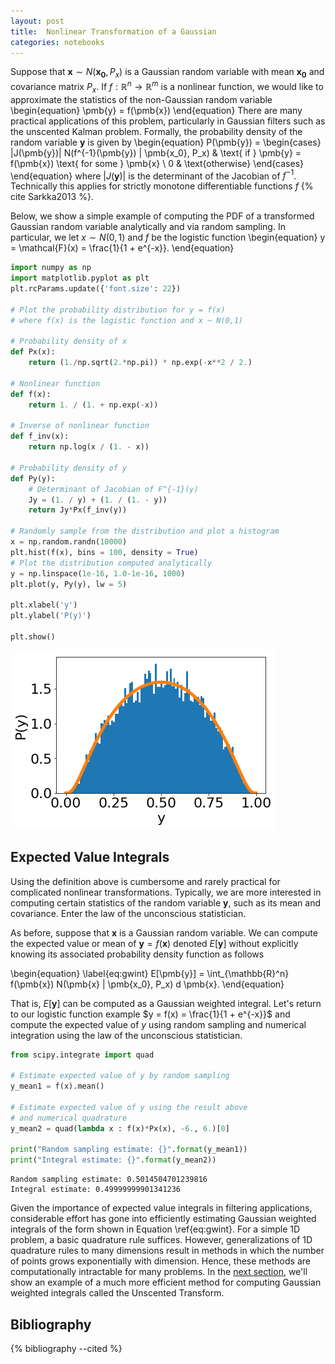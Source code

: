 ```yaml
---
layout: post
title:  Nonlinear Transformation of a Gaussian
categories: notebooks
---
```


Suppose that $\pmb{x} \sim N(\pmb{x_0}, P_x)$ is a Gaussian random variable with mean $\pmb{x_0}$ and covariance matrix $P_x$. If $f : \mathbb{R}^n \to \mathbb{R}^m$ is a nonlinear function, we would like to approximate the statistics of the non-Gaussian random variable
\begin{equation}
\pmb{y} = f(\pmb{x}) 
\end{equation}
There are many practical applications of this problem, particularly in Gaussian filters such as the unscented Kalman problem. Formally, the probability density of the random variable $\pmb{y}$ is given by 
\begin{equation}
P(\pmb{y}) = 
\begin{cases} 
      |J(\pmb{y})| N(f^{-1}(\pmb{y}) | \pmb{x_0}, P_x) & \text{ if } \pmb{y} = f(\pmb{x}) \text{ for some } \pmb{x} \\
      0 & \text{otherwise} 
\end{cases}
\end{equation}
where $|J(\pmb{y})|$ is the determinant of the Jacobian of $f^{-1}$. Technically this applies for strictly monotone differentiable functions $f$ {% cite Sarkka2013 %}. 

Below, we show a simple example of computing the PDF of a transformed Gaussian random variable analytically and via random sampling. In particular, we let $x \sim N(0, 1)$ and $f$ be the logistic function 
\begin{equation}
y = \mathcal{F}(x) = \frac{1}{1 + e^{-x}}.
\end{equation}


```python
import numpy as np
import matplotlib.pyplot as plt
plt.rcParams.update({'font.size': 22})

# Plot the probability distribution for y = f(x) 
# where f(x) is the logistic function and x ~ N(0,1)

# Probability density of x
def Px(x):
    return (1./np.sqrt(2.*np.pi)) * np.exp(-x**2 / 2.)

# Nonlinear function
def f(x):
    return 1. / (1. + np.exp(-x))

# Inverse of nonlinear function
def f_inv(x):
    return np.log(x / (1. - x))

# Probability density of y
def Py(y):
    # Determinant of Jacobian of F^{-1}(y) 
    Jy = (1. / y) + (1. / (1. - y))
    return Jy*Px(f_inv(y))

# Randomly sample from the distribution and plot a histogram 
x = np.random.randn(10000)
plt.hist(f(x), bins = 100, density = True)
# Plot the distribution computed analytically
y = np.linspace(1e-16, 1.0-1e-16, 1000)
plt.plot(y, Py(y), lw = 5)

plt.xlabel('y')
plt.ylabel('P(y)')

plt.show()

```


![png](/assets/images/gaussian_transformation_files/gaussian_transformation_1_0.png)


## Expected Value Integrals

Using the definition above is cumbersome and rarely practical for complicated nonlinear transformations. Typically, we are more interested in computing certain statistics of the random variable $\pmb{y}$, such as its mean and covariance. Enter the law of the unconscious statistician. 

As before, suppose that $\pmb{x}$ is a Gaussian random variable. We can compute the expected value or mean of $\pmb{y} = f(\pmb{x})$ denoted $E[\pmb{y}]$ without explicitly knowing its associated probability density function as follows

\begin{equation}
\label{eq:gwint}
E[\pmb{y}] = \int_{\mathbb{R}^n} f(\pmb{x}) N(\pmb{x} | \pmb{x_0}, P_x) d \pmb{x}.
\end{equation}

That is, $E[\pmb{y}]$ can be computed as a Gaussian weighted integral. Let's return to our logistic function example $y = f(x) = \frac{1}{1 + e^{-x}}$ and compute the expected value of $y$ using random sampling and numerical integration using the law of the unconscious statistician.


```python
from scipy.integrate import quad

# Estimate expected value of y by random sampling
y_mean1 = f(x).mean()

# Estimate expected value of y using the result above 
# and numerical quadrature 
y_mean2 = quad(lambda x : f(x)*Px(x), -6., 6.)[0]

print("Random sampling estimate: {}".format(y_mean1))
print("Integral estimate: {}".format(y_mean2))
```

    Random sampling estimate: 0.5014504701239816
    Integral estimate: 0.49999999901341236


Given the importance of expected value integrals in filtering applications, considerable effort has gone into efficiently estimating Gaussian weighted integrals of the form shown in Equation \ref{eq:gwint}. For a simple 1D problem, a basic quadrature rule suffices. However, generalizations of 1D quadrature rules to many dimensions result in methods in which the number of points grows exponentially with dimension. Hence, these methods are computationally intractable for many problems. In the [next section](/sigmapy/examples/gaussian_quadrature/), we'll show an example of a much more efficient method for computing Gaussian weighted integrals called the Unscented Transform. 

## Bibliography

{% bibliography --cited %}
